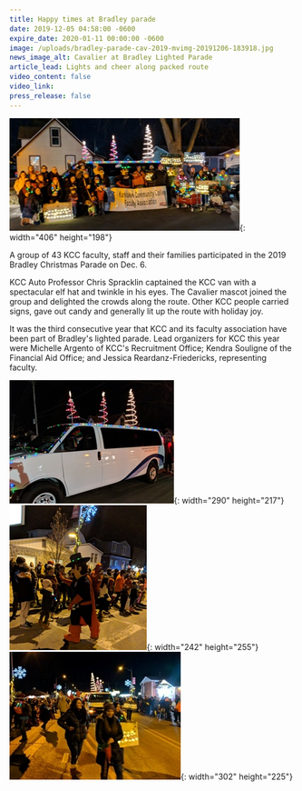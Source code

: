 ```yaml
---
title: Happy times at Bradley parade
date: 2019-12-05 04:58:00 -0600
expire_date: 2020-01-11 00:00:00 -0600
image: /uploads/bradley-parade-cav-2019-mvimg-20191206-183918.jpg
news_image_alt: Cavalier at Bradley Lighted Parade
article_lead: Lights and cheer along packed route
video_content: false
video_link:
press_release: false
---
```


![](/uploads/bradley-parade-2019-mvimg-20191206-182208.jpg){: width="406" height="198"}

A group of 43 KCC faculty, staff and their families participated in the 2019 Bradley Christmas Parade on Dec. 6.

KCC Auto Professor Chris Spracklin captained the KCC van with a spectacular elf hat and twinkle in his eyes. The Cavalier mascot joined the group and delighted the crowds along the route. Other KCC people carried signs, gave out candy and generally lit up the route with holiday joy.

It was the third consecutive year that KCC and its faculty association have been part of Bradley's lighted parade. Lead organizers for KCC this year were Michelle Argento of KCC's Recruitment Office; Kendra Souligne of the Financial Aid Office; and Jessica Reardanz-Friedericks, representing faculty.

![](/uploads/bradley-parade-2019-mvimg-20191206-183315.jpg){: width="290" height="217"}&nbsp;![](/uploads/bradley-parade-2019-mvimg-20191206-183918.jpg){: width="242" height="255"}&nbsp;![](/uploads/bradley-parade-2019-mvimg-20191206-183807.jpg){: width="302" height="225"}

&nbsp;

&nbsp;